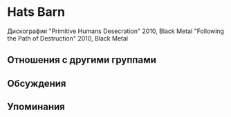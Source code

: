 # Hats Barn

Дискография
"Primitive Humans Desecration" 2010, Black Metal
"Following the Path of Destruction" 2010, Black Metal

## Отношения с другими группами


## Обсуждения


## Упоминания

